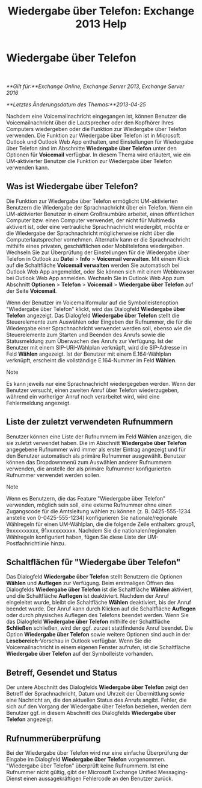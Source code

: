 ﻿---
title: 'Wiedergabe über Telefon: Exchange 2013 Help'
TOCTitle: Wiedergabe über Telefon
ms:assetid: 511e4950-340a-48cc-a020-35d11e76b993
ms:mtpsurl: https://technet.microsoft.com/de-de/library/Dn205136(v=EXCHG.150)
ms:contentKeyID: 54651505
ms.date: 04/24/2018
mtps_version: v=EXCHG.150
ms.translationtype: HT
---

# Wiedergabe über Telefon

 

_**Gilt für:**Exchange Online, Exchange Server 2013, Exchange Server 2016_

_**Letztes Änderungsdatum des Themas:**2013-04-25_

Nachdem eine Voicemailnachricht eingegangen ist, können Benutzer die Voicemailnachricht über die Lautsprecher oder den Kopfhörer Ihres Computers wiedergeben oder die Funktion zur Wiedergabe über Telefon verwenden. Die Funktion zur Wiedergabe über Telefon ist in Microsoft Outlook und Outlook Web App enthalten, und Einstellungen für Wiedergabe über Telefon sind im Abschnitte **Wiedergabe über Telefon** unter den Optionen für **Voicemail** verfügbar. In diesem Thema wird erläutert, wie ein UM-aktivierter Benutzer die Funktion zur Wiedergabe über Telefon verwenden kann.

## Was ist Wiedergabe über Telefon?

Die Funktion zur Wiedergabe über Telefon ermöglicht UM-aktivierten Benutzern die Wiedergabe der Sprachnachricht über ein Telefon. Wenn ein UM-aktivierter Benutzer in einem Großraumbüro arbeitet, einen öffentlichen Computer bzw. einen Computer verwendet, der nicht für Multimedia aktiviert ist, oder eine vertrauliche Sprachnachricht wiedergibt, möchte er die Wiedergabe der Sprachnachricht möglicherweise nicht über die Computerlautsprecher vornehmen. Alternativ kann er die Sprachnachricht mithilfe eines privaten, geschäftlichen oder Mobiltelefons wiedergeben. Wechseln Sie zur Überprüfung der Einstellungen für die Wiedergabe über Telefon in Outlook zu **Datei** \> **Info** \> **Voicemail verwalten**. Mit einem Klick auf die Schaltfläche **Voicemail verwalten** werden Sie automatisch bei Outlook Web App angemeldet, oder Sie können sich mit einem Webbrowser bei Outlook Web App anmelden. Wechseln Sie in Outlook Web App zum Abschnitt **Optionen** \> **Telefon** \> **Voicemail** \> **Wiedergabe über Telefon** auf der Seite **Voicemail**.

Wenn der Benutzer im Voicemailformular auf die Symbolleistenoption "Wiedergabe über Telefon" klickt, wird das Dialogfeld **Wiedergabe über Telefon** angezeigt. Das Dialogfeld **Wiedergabe über Telefon** stellt die Steuerelemente zum Auswählen oder Eingeben der Rufnummer, die für die Wiedergabe einer Sprachnachricht verwendet werden soll, ebenso wie die Steuerelemente zum Starten und Beenden des Anrufs sowie die Statusmeldung zum Überwachen des Anrufs zur Verfügung. Ist der Benutzer mit einem SIP-URI-Wählplan verknüpft, wird die SIP-Adresse im Feld **Wählen** angezeigt. Ist der Benutzer mit einem E.164-Wählplan verknüpft, erscheint die vollständige E.164-Nummer im Feld **Wählen**.


> [!NOTE]
> Es kann jeweils nur eine Sprachnachricht wiedergegeben werden. Wenn der Benutzer versucht, einen zweiten Anruf über Telefon wiederzugeben, während ein vorheriger Anruf noch verarbeitet wird, wird eine Fehlermeldung angezeigt.



## Liste der zuletzt verwendeten Rufnummern

Benutzer können eine Liste der Rufnummern im Feld **Wählen** anzeigen, die sie zuletzt verwendet haben. Die im Abschnitt **Wiedergabe über Telefon** angegebene Rufnummer wird immer als erster Eintrag angezeigt und für den Benutzer automatisch als primäre Rufnummer ausgewählt. Benutzer können das Dropdownmenü zum Auswählen anderer Rufnummern verwenden, die anstelle der als primäre Rufnummer konfigurierten Rufnummer verwendet werden sollen.


> [!NOTE]
> Wenn es Benutzern, die das Feature "Wiedergabe über Telefon" verwenden, möglich sein soll, eine externe Rufnummer ohne einen Zugangscode für die Amtsleitung wählen zu können (z. B. 0425-555-1234 anstelle von 0-0425-555-1234) konfigurieren Sie nationale/regionale Wählregeln für einen UM-Wählplan, die die folgende Zeile enthalten: group1, 9xxxxxxxxxx, 91xxxxxxxxxx. Nachdem Sie die nationalen/regionalen Wählregeln konfiguriert haben, fügen Sie diese Liste der UM-Postfachrichtlinie hinzu.



## Schaltflächen für "Wiedergabe über Telefon"

Das Dialogfeld **Wiedergabe über Telefon** stellt Benutzern die Optionen **Wählen** und **Auflegen** zur Verfügung. Beim erstmaligen Öffnen des Dialogfelds **Wiedergabe über Telefon** ist die Schaltfläche **Wählen** aktiviert, und die Schaltfläche **Auflegen** ist deaktiviert. Nachdem der Anruf eingeleitet wurde, bleibt die Schaltfläche **Wählen** deaktiviert, bis der Anruf beendet wurde. Der Anruf kann durch Klicken auf die Schaltfläche **Auflegen** oder durch physisches Auflegen des Telefons beendet werden. Wenn Sie das Dialogfeld **Wiedergabe über Telefon** mithilfe der Schaltfläche **Schließen** schließen, wird der ggf. zurzeit stattfindende Anruf beendet. Die Option **Wiedergabe über Telefon** sowie weitere Optionen sind auch in der **Lesebereich**-Vorschau in Outlook verfügbar. Wenn Sie die Voicemailnachricht in einem eigenen Fenster aufrufen, ist die Schaltfläche **Wiedergabe über Telefon** auf der Symbolleiste vorhanden.

## Betreff, Gesendet und Status

Der untere Abschnitt des Dialogfelds **Wiedergabe über Telefon** zeigt den Betreff der Sprachnachricht, Datum und Uhrzeit der Übermittlung sowie eine Nachricht an, die den aktuellen Status des Anrufs angibt. Fehler, die sich auf den Vorgang der Wiedergabe über Telefon beziehen, werden dem Benutzer ggf. in diesem Abschnitt des Dialogfelds **Wiedergabe über Telefon** angezeigt.

## Rufnummerüberprüfung

Bei der Wiedergabe über Telefon wird nur eine einfache Überprüfung der Eingabe im Dialogfeld **Wiedergabe über Telefon** vorgenommen. "Wiedergabe über Telefon" überprüft keine Rufnummern. Ist eine Rufnummer nicht gültig, gibt der Microsoft Exchange Unified Messaging-Dienst einen aussagekräftigen Fehlercode an den Benutzer zurück.

